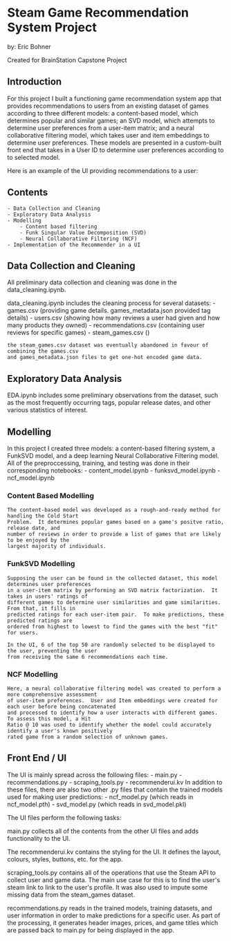 # Steam Game Recommendation System Project 
by: Eric Bohner

Created for BrainStation Capstone Project 

## Introduction

For this project I built a functioning game recommendation system app that provides recommendations
to users from an existing dataset of games according to three different models: a content-based model,
which determines popular and similar games; an SVD model, which attempts to determine user preferences
from a user-item matrix; and a neural collaborative filtering model, which takes user and item
embeddings to determine user preferences.  These models are presented in a custom-built front end 
that takes in a User ID to determine user preferences according to to selected model.

Here is an example of the UI providing recommendations to a user:





## Contents

    - Data Collection and Cleaning
    - Exploratory Data Analysis
    - Modelling
        - Content based filtering
        - Funk Singular Value Decomposition (SVD)
        - Neural Collaborative Filtering (NCF)
    - Implementation of the Recommender in a UI

## Data Collection and Cleaning

All preliminary data collection and cleaning was done in the data_cleaning.ipynb.

data_cleaning.ipynb includes the cleaning process for several datasets:
    - games.csv (providing game details. games_metadata.json provided tag details)
    - users.csv (showing how many reviews a user had given and how many products they owned)
    - recommendations.csv (containing user reviews for specific games)
    - steam_games.csv ()

    the steam_games.csv dataset was eventually abandoned in favour of combining the games.csv
    and games_metadata.json files to get one-hot encoded game data.

## Exploratory Data Analysis

EDA.ipynb includes some preliminary observations from the dataset, such as the most frequently
occurring tags, popular release dates, and other various statistics of interest.

## Modelling

In this project I created three models: a content-based filtering system, a FunkSVD model, and
a deep learning Neural Collaborative Filtering model.  All of the preproccessing, training, and
testing was done in their corresponding notebooks:
    - content_model.ipynb
    - funksvd_model.ipynb
    - ncf_model.ipynb

### Content Based Modelling

    The content-based model was developed as a rough-and-ready method for handling the Cold Start
    Problem.  It determines popular games based on a game's positve ratio, release date, and 
    number of reviews in order to provide a list of games that are likely to be enjoyed by the 
    largest majority of individuals.

### FunkSVD Modelling

    Supposing the user can be found in the collected dataset, this model determines user preferences
    in a user-item matrix by performing an SVD matrix factorization.  It takes in users' ratings of 
    different games to determine user similarities and game similarities.  From that, it fills in 
    predicted ratings for each user-item pair.  To make predictions, these predicted ratings are
    ordered from highest to lowest to find the games with the best "fit" for users.

    In the UI, 6 of the top 50 are randomly selected to be displayed to the user, preventing the user
    from receiving the same 6 recommendations each time.

### NCF Modelling

    Here, a neural collaborative filtering model was created to perform a more comprehensive assessment
    of user-item preferences.  User and Item embeddings were created for each user before being concatenated
    and processed to identify how a user interacts with different games.  To assess this model, a Hit 
    Ratio @ 10 was used to identify whether the model could accurately identify a user's known positively
    rated game from a random selection of unknown games.


## Front End / UI

The UI is mainly spread across the following files:
    - main.py
    - recommendations.py
    - scraping_tools.py
    - recommenderui.kv
In addition to these files, there are also two other .py files that 
contain the trained models used for making user predictions:
    - ncf_model.py (which reads in ncf_model.pth)
    - svd_model.py (which reads in svd_model.pkl)

The UI files perform the following tasks:

main.py collects all of the contents from the other UI files and adds functionality to the UI.

The recommenderui.kv contains the styling for the UI.  It defines the layout, colours, styles, 
buttons, etc. for the app.

scraping_tools.py contains all of the operations that use the Steam API to collect user and 
game data.  The main use case for this is to find the user's steam link to link to the user's 
profile. It was also used to impute some missing data from the steam_games dataset.  

recommendations.py reads in the trained models, training datasets, and user information in order 
to make predictions for a specific user.  As part of the processing, it generates header images,
prices, and game titles which are passed back to main.py for being displayed in the app.

